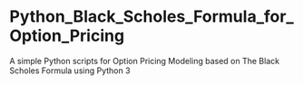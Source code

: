 # Python_Black_Scholes_Formula_for_Option_Pricing
A simple Python scripts for Option Pricing Modeling based on The Black Scholes Formula using Python 3
